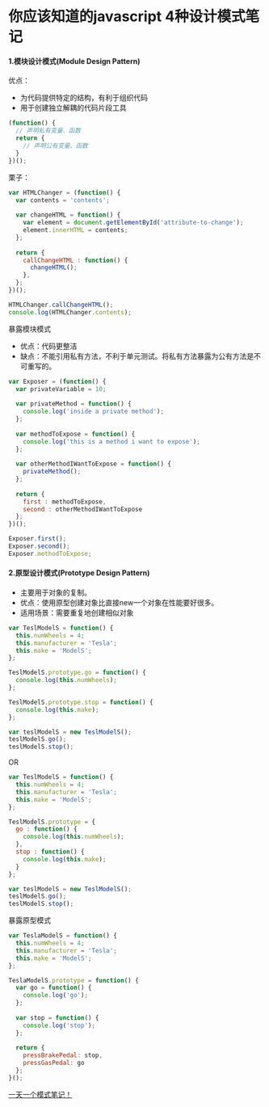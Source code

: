 你应该知道的javascript 4种设计模式笔记
==================================

#### 1.模块设计模式(Module Design Pattern)

优点：

* 为代码提供特定的结构，有利于组织代码
* 用于创建独立解耦的代码片段工具

```js
(function() {
  // 声明私有变量、函数
  return {
    // 声明公有变量、函数
  }
})();
```

栗子：

```js
var HTMLChanger = (function() {
  var contents = 'contents';
  
  var changeHTML = function() {
    var element = document.getElementById('attribute-to-change');
    element.innerHTML = contents;
  };
  
  return {
    callChangeHTML : function() {
      changeHTML();
    },
  };
})();

HTMLChanger.callChangeHTML();
console.log(HTMLChanger.contents);
```

暴露模块模式

* 优点：代码更整洁
* 缺点：不能引用私有方法，不利于单元测试。将私有方法暴露为公有方法是不可重写的。

```js
var Exposer = (function() {
  var privateVariable = 10;
  
  var privateMethod = function() {
    console.log('inside a private method');
  };
  
  var methodToExpose = function() {
    console.log('this is a method i want to expose');
  };
  
  var otherMethodIWantToExpose = function() {
    privateMethod();
  };
  
  return {
    first : methodToExpose,
    second : otherMethodIWantToExpose
  };
})();

Exposer.first();
Exposer.second();
Exposer.methodToExpose;
```

#### 2.原型设计模式(Prototype Design Pattern)

* 主要用于对象的复制。
* 优点：使用原型创建对象比直接new一个对象在性能要好很多。
* 适用场景：需要重复地创建相似对象

```js
var TeslModelS = function() {
  this.numWheels = 4;
  this.manufacturer = 'Tesla';
  this.make = 'ModelS';
};

TeslModelS.prototype.go = function() {
  console.log(this.numWheels);
};

TeslModelS.prototype.stop = function() {
  console.log(this.make);
};

var teslModelS = new TeslModelS();
teslModelS.go();
teslModelS.stop();
```

OR

```js
var TeslModelS = function() {
  this.numWheels = 4;
  this.manufacturer = 'Tesla';
  this.make = 'ModelS';
};

TeslModelS.prototype = {
  go : function() {
    console.log(this.numWheels);
  },
  stop : function() {
    console.log(this.make);
  }
};

var teslModelS = new TeslModelS();
teslModelS.go();
teslModelS.stop();
```

暴露原型模式

```js
var TeslaModelS = function() {
  this.numWheels = 4;
  this.manufacturer = 'Tesla';
  this.make = 'ModelS';
};

TeslaModelS.prototype = function() {
  var go = function() {
    console.log('go');
  };
  
  var stop = function() {
    console.log('stop');
  };
  
  return {
    pressBrakePedal: stop,
    pressGasPedal: go
  };
}();
```


[一天一个模式笔记！](https://scotch.io/bar-talk/4-javascript-design-patterns-you-should-know)




